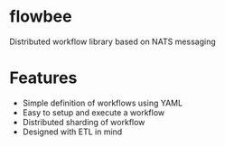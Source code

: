 # flowbee

Distributed workflow library based on NATS messaging


# Features

  * Simple definition of workflows using YAML
  * Easy to setup and execute a workflow
  * Distributed sharding of workflow
  * Designed with ETL in mind
